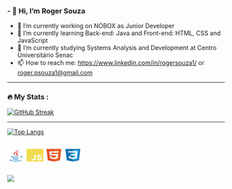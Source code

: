 ### - 👋 Hi, I’m Roger Souza

  - 🔭 I’m currently working on NOBOX as Junior Developer
  - 🌱 I’m currently learning Back-end: Java and Front-end: HTML, CSS and JavaScript
  - 👀 I’m currently studying Systems Analysis and Development at Centro Universitário Senac
  - 📫 How to reach me: https://www.linkedin.com/in/rogersouza1/ or roger.psouza1@gmail.com

<div>

<hr>

### :fire: My Stats :
[![GitHub Streak](http://github-readme-streak-stats.herokuapp.com?user=rogersouza1&theme=dark&background=000000)](https://git.io/streak-stats)

<hr>

[![Top Langs](https://github-readme-stats.vercel.app/api/top-langs/?username=rogersouza1&layout=compact&theme=vision-friendly-dark)](https://github.com/anuraghazra/github-readme-stats)
 
</div>

<div style="display: inline_block"><br>
  <img align="center" alt="Roger-Java" height="30" width="40" src="https://github.com/devicons/devicon/blob/master/icons/java/java-original.svg">
  <img align="center" alt="Roger-Js" height="30" width="40" src="https://raw.githubusercontent.com/devicons/devicon/master/icons/javascript/javascript-plain.svg">
  <img align="center" alt="Roger-HTML" height="30" width="40" src="https://raw.githubusercontent.com/devicons/devicon/master/icons/html5/html5-original.svg">
  <img align="center" alt="Roger-CSS" height="30" width="40" src="https://raw.githubusercontent.com/devicons/devicon/master/icons/css3/css3-original.svg">

          
</div>
<br>
<div> 

 <a href="https://www.linkedin.com/in/rogersouza1/" target="_blank"><img src="https://img.shields.io/badge/-LinkedIn-%230077B5?style=for-the-badge&logo=linkedin&logoColor=white" target="_blank"></a> 

</a> 
</div>
